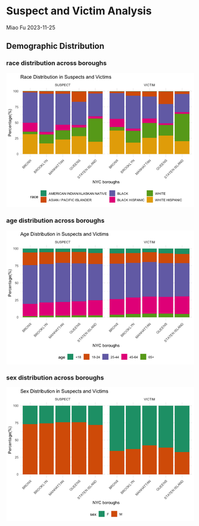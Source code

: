 Suspect and Victim Analysis
================
Miao Fu
2023-11-25

## Demographic Distribution

### race distribution across boroughs

![](demographic_files/figure-gfm/unnamed-chunk-2-1.png)<!-- -->

### age distribution across boroughs

![](demographic_files/figure-gfm/unnamed-chunk-3-1.png)<!-- -->

### sex distribution across boroughs

![](demographic_files/figure-gfm/unnamed-chunk-4-1.png)<!-- -->
